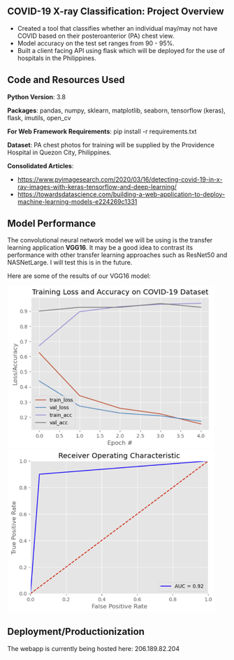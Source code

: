## COVID-19 X-ray Classification: Project Overview
* Created a tool that classifies whether an individual may/may not have COVID based on their posteroanterior (PA) chest view. 
* Model accuracy on the test set ranges from 90 - 95%. 
* Built a client facing API using flask which will be deployed for the use of hospitals in the Philippines.

## Code and Resources Used

**Python Version**: 3.8

**Packages**: pandas, numpy, sklearn, matplotlib, seaborn, tensorflow (keras), flask, imutils, open_cv

**For Web Framework Requirements**: pip install -r requirements.txt

**Dataset**: PA chest photos for training will be supplied by the Providence Hospital in Quezon City, Philippines.

**Consolidated Articles**: 
* https://www.pyimagesearch.com/2020/03/16/detecting-covid-19-in-x-ray-images-with-keras-tensorflow-and-deep-learning/
* https://towardsdatascience.com/building-a-web-application-to-deploy-machine-learning-models-e224269c1331

## Model Performance
The convolutional neural network model we will be using is the transfer learning application **VGG16**. It may be a good idea to contrast its performance with other transfer learning approaches such as ResNet50 and NASNetLarge. I will test this is in the future.

Here are some of the results of our VGG16 model:

<img src="performance_visual.png" width="475"/> <img src="rocauc_visual.png" width="475"/> 

## Deployment/Productionization
The webapp is currently being hosted here: 206.189.82.204
